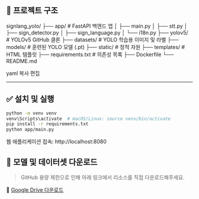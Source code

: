 ## 📁 프로젝트 구조

signlang_yolo/
├── app/ # FastAPI 백엔드 앱
│ ├── main.py
│ ├── stt.py
│ ├── sign_detector.py
│ ├── sign_language.py
│ └── i18n.py
├── yolov5/ # YOLOv5 GitHub 클론
├── datasets/ # YOLO 학습용 이미지 및 라벨
├── models/ # 훈련된 YOLO 모델 (.pt)
├── static/ # 정적 자원
├── templates/ # HTML 템플릿
├── requirements.txt # 의존성 목록
├── Dockerfile
└── README.md

yaml
복사
편집

---

## ✅ 설치 및 실행

```bash
python -m venv venv
venv\Scripts\activate  # macOS/Linux: source venv/bin/activate
pip install -r requirements.txt
python app/main.py
```

웹 애플리케이션 접속: http://localhost:8080

## 📁 모델 및 데이터셋 다운로드

> GitHub 용량 제한으로 인해 아래 링크에서 리소스를 직접 다운로드해주세요.

🔗 [Google Drive 다운로드](https://drive.google.com/drive/folders/16b7rkyuLWFTZd8PwTpspyjfVWuqLbeRU?usp=sharing)
